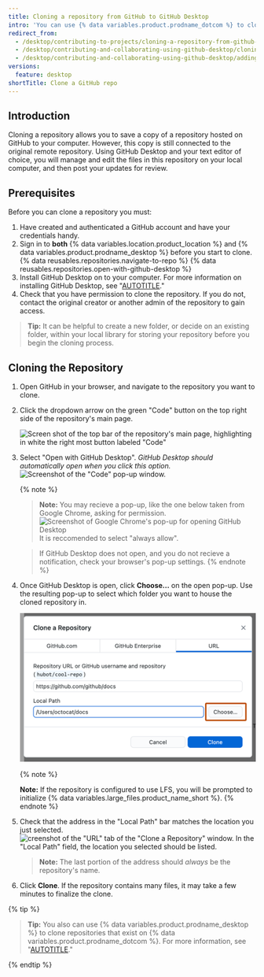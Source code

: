 ```yaml
---
title: Cloning a repository from GitHub to GitHub Desktop
intro: 'You can use {% data variables.product.prodname_dotcom %} to clone remote repositories to {% data variables.product.prodname_desktop %}.'
redirect_from:
  - /desktop/contributing-to-projects/cloning-a-repository-from-github-to-github-desktop
  - /desktop/contributing-and-collaborating-using-github-desktop/cloning-a-repository-from-github-to-github-desktop
  - /desktop/contributing-and-collaborating-using-github-desktop/adding-and-cloning-repositories/cloning-a-repository-from-github-to-github-desktop
versions:
  feature: desktop
shortTitle: Clone a GitHub repo
---
```

## Introduction
Cloning a repository allows you to save a copy of a repository hosted on GitHub to your computer. However, this copy is still connected to the original remote repository. Using GitHub Desktop and your text editor of choice, you will manage and edit the files in this repository on your local computer, and then post your updates for review.

## Prerequisites
Before you can clone a repository you must:
1. Have created and authenticated a GitHub account and have your credentials handy.
2. Sign in to **both** {% data variables.location.product_location %} and {% data variables.product.prodname_desktop %} before you start to clone.
{% data reusables.repositories.navigate-to-repo %}
{% data reusables.repositories.open-with-github-desktop %}
3. Install GitHub Desktop on to your computer. For more information on installing GitHub Desktop, see "[AUTOTITLE](/desktop/installing-and-authenticating-to-github-desktop/installing-github-desktop)."
4. Check that you have permission to clone the repository. If you do not, contact the original creator or another admin of the repository to gain access.

> **Tip:** It can be helpful to create a new folder, or decide on an existing folder, within your local library for storing your repository before you begin the cloning process.

## Cloning the Repository
1. Open GitHub in your browser, and navigate to the repository you want to clone.
2. Click the dropdown arrow on the green "Code" button on the top right side of the repository's main page.
   
   ![Screen shot of the top bar of the repository's main page, highlighting in white the right most button labeled "Code"](https://i.imgur.com/nRdu8pA.png)
   
3. Select "Open with GitHub Desktop". _GitHub Desktop should automatically open when you click this option._
   ![Screenshot of the "Code" pop-up window.](https://i.imgur.com/Nk2eFkW.png)

   {% note %}
     > **Note:** You may recieve a pop-up, like the one below taken from Google Chrome, asking for permission. 
     ![Screenshot of Google Chrome's pop-up for opening GitHub Desktop](https://i.imgur.com/0F8Oq2C.png)
     > It is reccomended to select "always allow". 
     
     > If GitHub Desktop does not open, and you do not recieve a notification, check your browser's pop-up settings.
     {% endnote %}

4.  Once GitHub Desktop is open, click **Choose...** on the open pop-up. Use the resulting pop-up to select which folder you want to house the cloned repository in. 

       ![Screenshot of the "URL" tab of the "Clone a Repository" window. Next to the "Local Path" field, a button, labeled "Choose", is highlighted with an orange outline.](/assets/images/help/desktop/clone-choose-button-url-mac.png)

       {% note %}

       **Note:** If the repository is configured to use LFS, you will be prompted to initialize {% data variables.large_files.product_name_short %}.
       {% endnote %}

5. Check that the address in the "Local Path" bar matches the location you just selected. 
  ![creenshot of the "URL" tab of the "Clone a Repository" window. In the "Local Path" field, the location you selected should be listed.](https://i.imgur.com/Bj8H9u5.png)
    > **Note:** The last portion of the address should *always* be the repository's name.
6.  Click **Clone**. If the repository contains many files, it may take a few minutes to finalize the clone.

{% tip %}

> **Tip:**  You also can use {% data variables.product.prodname_desktop %} to clone repositories that exist on {% data variables.product.prodname_dotcom %}.  For more information, see "[AUTOTITLE](/desktop/adding-and-cloning-repositories/cloning-and-forking-repositories-from-github-desktop)."

{% endtip %}
